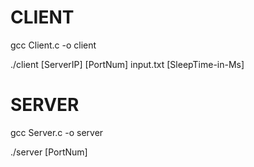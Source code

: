 # CLIENT
gcc Client.c -o client

./client [ServerIP] [PortNum] input.txt [SleepTime-in-Ms]


# SERVER
gcc Server.c -o server

./server [PortNum]
